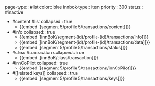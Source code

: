 page-type:: #list
color:: blue
innbok-type:: item
priority:: 300
status:: #inactive

- #content #list
  collapsed:: true
	- {{embed [[segment 5/profile 5/transactions/content]]}}
- #info
  collapsed:: true
	- {{embed [[innBoK/segment-(id)/profile-(id)/transactions/info]]}}
	- {{embed [[innBoK/segment-(id)/profile-(id)/transactions/data]]}}
	- {{embed [[segment 5/profile 5/transactions/status]]}}
- #class #transaction
  collapsed:: true
	- {{embed [[innBoK/class/transaction]]}}
- #innCoPilot
  collapsed:: true
	- {{embed [[segment 5/profile 5/transactions/innCoPilot]]}}
- #[[related keys]]
  collapsed:: true
	- {{embed [[segment 5/profile 5/transactions/keys]]}}







